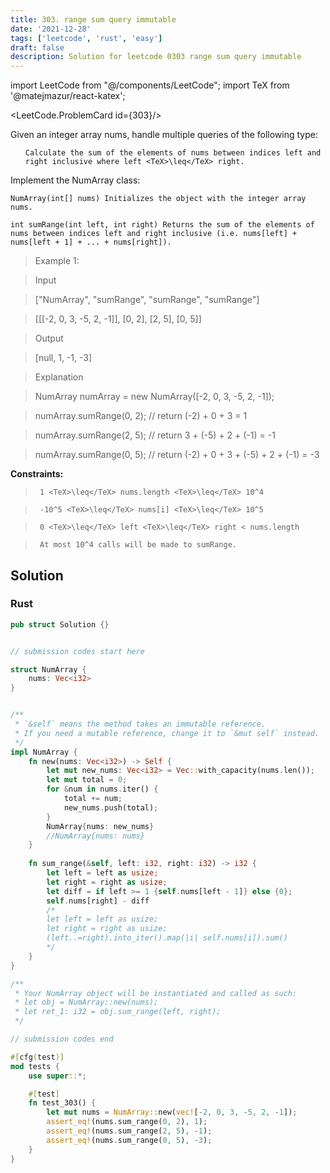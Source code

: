 ```yaml
---
title: 303. range sum query immutable
date: '2021-12-28'
tags: ['leetcode', 'rust', 'easy']
draft: false
description: Solution for leetcode 0303 range sum query immutable
---
```

import LeetCode from "@/components/LeetCode";
import TeX from '@matejmazur/react-katex';

<LeetCode.ProblemCard id={303}/>
 

  Given an integer array nums, handle multiple queries of the following type:

  <ol>

  	Calculate the sum of the elements of nums between indices left and right inclusive where left <TeX>\leq</TeX> right.

  </ol>

  Implement the NumArray class:

  

  	NumArray(int[] nums) Initializes the object with the integer array nums.

  	int sumRange(int left, int right) Returns the sum of the elements of nums between indices left and right inclusive (i.e. nums[left] + nums[left + 1] + ... + nums[right]).

  

   

 >   Example 1:

  

 >   Input

 >   ["NumArray", "sumRange", "sumRange", "sumRange"]

 >   [[[-2, 0, 3, -5, 2, -1]], [0, 2], [2, 5], [0, 5]]

 >   Output

 >   [null, 1, -1, -3]

 >   Explanation

 >   NumArray numArray <TeX>=</TeX> new NumArray([-2, 0, 3, -5, 2, -1]);

 >   numArray.sumRange(0, 2); // return (-2) + 0 + 3 <TeX>=</TeX> 1

 >   numArray.sumRange(2, 5); // return 3 + (-5) + 2 + (-1) <TeX>=</TeX> -1

 >   numArray.sumRange(0, 5); // return (-2) + 0 + 3 + (-5) + 2 + (-1) <TeX>=</TeX> -3

  

   

  **Constraints:**

  

 >   	1 <TeX>\leq</TeX> nums.length <TeX>\leq</TeX> 10^4

 >   	-10^5 <TeX>\leq</TeX> nums[i] <TeX>\leq</TeX> 10^5

 >   	0 <TeX>\leq</TeX> left <TeX>\leq</TeX> right < nums.length

 >   	At most 10^4 calls will be made to sumRange.


## Solution
### Rust
```rust
pub struct Solution {}


// submission codes start here

struct NumArray {
    nums: Vec<i32>
}


/** 
 * `&self` means the method takes an immutable reference.
 * If you need a mutable reference, change it to `&mut self` instead.
 */
impl NumArray {
    fn new(nums: Vec<i32>) -> Self {
        let mut new_nums: Vec<i32> = Vec::with_capacity(nums.len());
        let mut total = 0;
        for &num in nums.iter() {
            total += num;
            new_nums.push(total);
        }
        NumArray{nums: new_nums}
        //NumArray{nums: nums}
    }
    
    fn sum_range(&self, left: i32, right: i32) -> i32 {
        let left = left as usize;
        let right = right as usize;
        let diff = if left >= 1 {self.nums[left - 1]} else {0};
        self.nums[right] - diff
        /*
        let left = left as usize;
        let right = right as usize;
        (left..=right).into_iter().map(|i| self.nums[i]).sum()
        */
    }
}

/**
 * Your NumArray object will be instantiated and called as such:
 * let obj = NumArray::new(nums);
 * let ret_1: i32 = obj.sum_range(left, right);
 */

// submission codes end

#[cfg(test)]
mod tests {
    use super::*;

    #[test]
    fn test_303() {
        let mut nums = NumArray::new(vec![-2, 0, 3, -5, 2, -1]);
        assert_eq!(nums.sum_range(0, 2), 1);
        assert_eq!(nums.sum_range(2, 5), -1);
        assert_eq!(nums.sum_range(0, 5), -3);
    }
}

```
